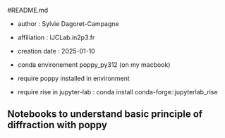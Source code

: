 #README.md

- author : Sylvie Dagoret-Campagne
- affiliation : IJCLab.in2p3.fr
- creation date : 2025-01-10
- conda environement poppy_py312 (on my macbook)

- require poppy installed in environment
- require rise in jupyter-lab : conda install conda-forge::jupyterlab_rise
## Notebooks to understand basic principle of diffraction with poppy
